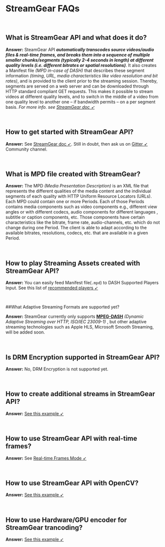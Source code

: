 <!--
===============================================
vidgear library source-code is deployed under the Apache 2.0 License:

Copyright (c) 2019-2020 Abhishek Thakur(@abhiTronix) <abhi.una12@gmail.com>

Licensed under the Apache License, Version 2.0 (the "License");
you may not use this file except in compliance with the License.
You may obtain a copy of the License at

   http://www.apache.org/licenses/LICENSE-2.0

Unless required by applicable law or agreed to in writing, software
distributed under the License is distributed on an "AS IS" BASIS,
WITHOUT WARRANTIES OR CONDITIONS OF ANY KIND, either express or implied.
See the License for the specific language governing permissions and
limitations under the License.
===============================================
-->

# StreamGear FAQs

&thinsp;

## What is StreamGear API and what does it do?

**Answer:** SteamGear API ***automatically transcodes source videos/audio files & real-time frames, and breaks them into a sequence of multiple smaller chunks/segments (typically 2-4 seconds in length) at different quality levels (i.e. different bitrates or spatial resolutions)***. It also creates a Manifest file _(MPD in-case of DASH)_ that describes these segment information _(timing, URL, media characteristics like video resolution and bit rates)_, and is provided to the client prior to the streaming session. Thereby, segments are served on a web server and can be downloaded through HTTP standard compliant GET requests. This makes it possible to stream videos at different quality levels, and to switch in the middle of a video from one quality level to another one – if bandwidth permits – on a per segment basis. _For more info. see [StreamGear doc ➶](../../gears/streamgear/overview/)_

&thinsp;

## How to get started with StreamGear API?

**Answer:** See [StreamGear doc ➶](../../gears/streamgear/overview/). Still in doubt, then ask us on [Gitter ➶](https://gitter.im/vidgear/community) Community channel.

&thinsp;

## What is MPD file created with StreamGear?

**Answer:** The MPD _(Media Presentation Description)_ is an XML file that represents the different qualities of the media content and the individual segments of each quality with HTTP Uniform Resource Locators (URLs). Each MPD could contain one or more Periods. Each of those Periods contains media components such as video components e.g., different view angles or with different codecs, audio components for different languages , subtitle or caption components, etc. Those components have certain characteristics like the bitrate, frame rate, audio-channels, etc. which do not change during one Period. The client is able to adapt according to the available bitrates, resolutions, codecs, etc. that are available in a given Period. 

&thinsp;

## How to play Streaming Assets created with StreamGear API?

**Answer:** You can easily feed Manifest file(`.mpd`) to DASH Supported Players Input. See this list of [recommended players ➶](../../gears/streamgear/overview/#recommended-stream-players)

&thinsp;

##What Adaptive Streaming Formats are supported yet?

**Answer:** SteamGear currently only supports [**MPEG-DASH**](https://www.encoding.com/mpeg-dash/) _(Dynamic Adaptive Streaming over HTTP, ISO/IEC 23009-1)_ , but other adaptive streaming technologies such as Apple HLS, Microsoft Smooth Streaming, will be added soon.

&thinsp;

## Is DRM Encryption supported in StreamGear API?

**Answer:** No, DRM Encryption is not supported yet.

&thinsp;

## How to create additional streams in StreamGear API?

**Answer:** [See this example ➶](../../gears/streamgear/usage/#a2-usage-with-additional-streams)

&thinsp;

## How to use StreamGear API with real-time frames?

**Answer:** See [Real-time Frames Mode ➶](../../gears/streamgear/usage/#b-real-time-frames-mode)

&thinsp;

## How to use StreamGear API with OpenCV?

**Answer:** [See this example ➶](../../gears/streamgear/usage/#b4-bare-minimum-usage-with-opencv)

&thinsp;

## How to use Hardware/GPU encoder for StreamGear trancoding?

**Answer:** [See this example ➶](../../gears/streamgear/usage/#b7-usage-with-hardware-video-encoder)

&thinsp;